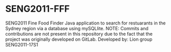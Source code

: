 # SENG2011-FFF
SENG2011 Fine Food Finder
Java application to search for restuarants in the Sydney region via a database using mySQLlite.
NOTE: Commits and contributions are not present in this repository due to the fact that the project was originally developed on GitLab.
Developed by: Lion group SENG2011-17S1
